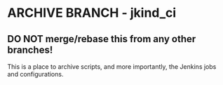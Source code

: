 # ARCHIVE BRANCH - jkind_ci

## DO NOT merge/rebase this from any other branches!

This is a place to archive scripts, and more importantly, the Jenkins jobs and configurations.

